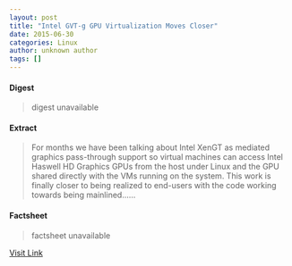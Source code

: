 ```yaml
---
layout: post
title: "Intel GVT-g GPU Virtualization Moves Closer"
date: 2015-06-30
categories: Linux
author: unknown author
tags: []
---
```



#### Digest
>digest unavailable

#### Extract
>For months we have been talking about Intel XenGT as mediated graphics pass-through support so virtual machines can access Intel Haswell HD Graphics GPUs from the host under Linux and the GPU shared directly with the VMs running on the system. This work is finally closer to being realized to end-users with the code working towards being mainlined......

#### Factsheet
>factsheet unavailable

[Visit Link](http://www.phoronix.com/vr.php?view=MTgyMTE)


